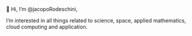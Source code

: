 👋 Hi, I’m @jacopoRodeschini,

I’m interested in all things related to science, space, applied mathematics, cloud computing and application. 
